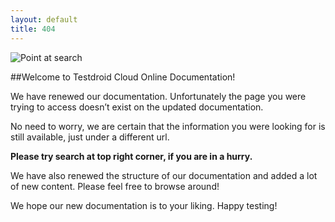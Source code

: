 ```yaml
---
layout: default
title: 404
---
```

 
<img class="image-404" src="/testdroid-documentation/assets/imgpsh_fullsize.png" alt="Point at search">

##Welcome to Testdroid Cloud Online Documentation!

We have renewed our documentation. Unfortunately the page you were trying to access doesn’t exist on the updated documentation.

No need to worry, we are certain that the information you were looking for is still available, just under a different url. 

**Please try search at top right corner, if you are in a hurry.**

We have also renewed the structure of our documentation and added a lot of new content. Please feel free to browse around! 

We hope our new documentation is to your liking. Happy testing!
